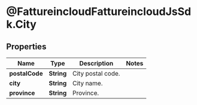 # @FattureincloudFattureincloudJsSdk.City

## Properties

Name | Type | Description | Notes
------------ | ------------- | ------------- | -------------
**postalCode** | **String** | City postal code. | 
**city** | **String** | City name. | 
**province** | **String** | Province. | 


